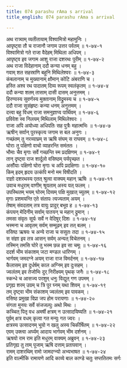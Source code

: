 ```yaml
---
title: 074 parashu rAma s arrival
title_english: 074 parashu rAma s arrival

---
```

अथ रात्र्याम् व्यतीतायाम् विश्वामित्रो महामुनिः ।  
आपृष्ट्वा तौ च राजानौ जगाम उत्तर पर्वतम् ॥ १-७४-१  
विश्वामित्रो गते राजा वैदेहम् मिथिला अधिपम् ।  
आपृष्ट्व इव जगाम आशु राजा दशरथः पुरीम् ॥ १-७४-२  
अथ राजा विदेहानाम् ददौ कन्या धनम् बहु ।  
गवाम् शत सहस्राणि बहूनि मिथिलेश्वरः ॥ १-७४-३  
कंबलानाम् च मुख्यानाम् क्षौमान् कोटि अंबराणि च ।  
हस्ति अश्व रथ पादातम् दिव्य रूपम् स्वलंकृतम् ॥ १-७४-४  
ददौ कन्या शतम् तासाम् दासी दासम् अनुत्तमम् ।  
हिरण्यस्य सुवर्णस्य मुक्तानाम् विद्रुमस्य च ॥ १-७४-५  
ददौ राजा सुसंहृष्टः कन्या धनम् अनुत्तमम् ।  
दत्त्वा बहु विधम् राजा समनुज्ञाप्य पार्थिवम् ॥ १-७४-६  
प्रविवेश स्व निलयम् मिथिलाम् मिथिलेश्वरः ।  
राजा अपि अयोध्या अधिपतिः सह पुत्रैः महात्मभिः ॥ १-७४-७  
ऋषीन् सर्वान् पुरस्कृत्य जगाम स बल अनुगः ।  
गच्छंतम् तु नरव्याघ्रम् स ऋषि संघम् स राघवम् ॥ १-७४-८  
घोराः तु पक्षिणो वाचो व्याहरन्ति समंततः ।  
भौमाः चैव मृगाः सर्वे गच्छन्ति स्म प्रदक्षिणम् ॥ १-७४-९  
तान् दृष्ट्वा राज शार्दूलो वसिष्ठम् पर्यपृच्छत ।  
असौंयाः पक्षिणो घोरा मृगाः च अपि प्रदक्षिणाः ॥ १-७४-१०  
किम् इदम् हृदय उत्कंपि मनो मम विषीदति ।  
राज्ञो दशरथस्य एतत् श्रुत्वा वाक्यम् महान् ऋषिः ॥ १-७४-११  
उवाच मधुराम् वाणीम् श्रूयताम् अस्य यत् फलम् ।  
उपस्थितम् भयम् घोरम् दिव्यम् पक्षि मुखात् च्युतम् ॥ १-७४-१२  
मृगाः प्रशमयन्ति एते संतापः त्यज्यताम् अयम् ।  
तेषाम् संवदताम् तत्र वायुः प्रादुर् बभूव ह ॥ १-७४-१३  
कंपयन् मेदिनीम् सर्वाम् पातयन् च महान् द्रुमान् ।  
तमसा संवृतः सूर्यः सर्वे न वेदिषुर् दिशः ॥ १-७४-१४  
भस्मना च आवृतम् सर्वम् सम्मूढम् इव तत् बलम् ।  
वसिष्ठ ऋषयः च अन्ये राजा च ससुतः तदा ॥ १-७४-१५  
स संज्ञा इव तत्र आसन् सर्वम् अन्यत् विचेतनम् ।  
तस्मिन् तमसि घोरे तु भस्म छन्न इव सा चमूः ॥ १-७४-१६  
ददर्श भीम संकाशम् जटा मण्डल धारिणम् ।  
भार्गवम् जमदग्ने अयम् राजा राज विमर्दनम् ॥ १-७४-१७  
कैलासम् इव दुर्धर्षम् काल अग्निम् इव दुःसहम् ।  
ज्वलंतम् इव तेजोभिः दुर् निरीक्ष्यम् पृथक् जनैः ॥ १-७४-१८  
स्कन्धे च आसज्य परशुम् धनुः विद्युत् गण उपमम् ।  
प्रगृह्य शरम् उग्रम् च त्रि पुर घ्नम् यथा शिवम् ॥ १-७४-१९  
तम् दृष्ट्वा भीम संकाशम् ज्वलंतम् इव पावकम् ।  
वसिष्ठ प्रमुखा विप्रा जप होम परायणाः ॥ १-७४-२०  
संगता मुनयः सर्वे संजजल्पुः अथो मिथः ।  
कच्चित् पितृ वध अमर्षी क्षत्रम् न उत्सादयिष्यति ॥ १-७४-२१  
पूर्वम् क्षत्र वधम् कृत्वा गत मन्युः गत ज्वरः ।  
क्षत्रस्य उत्सादनम् भूयो न खलु अस्य चिकीर्षितम् ॥ १-७४-२२  
एवम् उक्त्वा अर्घ्यम् आदाय भार्गवम् भीम दर्शनम् ।  
ऋषयो राम राम इति मधुरम् वाक्यम् अब्रुवन् ॥ १-७४-२३  
प्रतिगृह्य तु ताम् पूजाम् ऋषि दत्ताम् प्रतापवान् ।  
रामम् दाशरथिम् रामो जामदग्न्यो अभ्यभाषत ॥ १-७४-२४  
इति वाल्मीकि रामायणे आदि काव्ये बाल काण्डे चतुः सप्ततितमः सर्गः